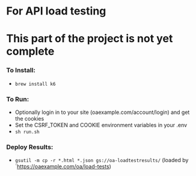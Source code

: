 # For API load testing
# This part of the project is not yet complete

### To Install:
- `brew install k6`

### To Run:
- Optionally login in to your site (oaexample.com/account/login) and get the cookies
- Set the CSRF_TOKEN and COOKIE environment variables in your .env
- `sh run.sh`


### Deploy Results:
- `gsutil -m cp -r *.html *.json gs://oa-loadtestresults/` (loaded by `https://oaexample.com/oa/load-tests)
